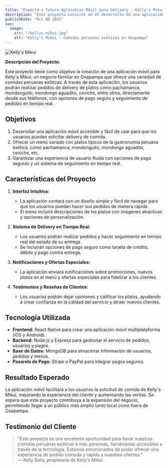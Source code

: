 ```yaml
---
title: "Poyecto a futuro Aplicativo Móvil para Delivery - Kelly's Mikui"
description: "Este proyecto consiste en el desarrollo de una aplicación móvil para que los usuarios puedan solicitar delivery de comidas peruanas exóticas de Kelly's Mikui, un negocio familiar en Oxapampa. Se ofrecerán platos como pachamanca, mondonguito, mondongo aguadito, ceviche, entre otros."
publishDate: "Oct 08 2025"
seo:
  image:
    src: "/kellys-mikui.jpg"
    alt: "Kelly's Mikui - Comidas peruanas exóticas en Oxapampa"
---
```



![Kelly\'s Mikui](/kellys-mikui.jpg)

**Descripción del Proyecto:**

Este proyecto tiene como objetivo la creación de una aplicación móvil para Kelly's Mikui, un negocio familiar en Oxapampa que ofrece una variedad de comidas peruanas exóticas. A través de esta aplicación, los usuarios podrán realizar pedidos de delivery de platos como pachamanca, mondonguito, mondongo aguadito, ceviche, entre otros, directamente desde sus teléfonos, con opciones de pago seguro y seguimiento de pedidos en tiempo real.

## Objetivos

1. Desarrollar una aplicación móvil accesible y fácil de usar para que los usuarios puedan solicitar delivery de comida.
2. Ofrecer un menú variado con platos típicos de la gastronomía peruana exótica, como pachamanca, mondonguito, mondongo aguadito, ceviche, etc.
3. Garantizar una experiencia de usuario fluida con opciones de pago seguras y un sistema de seguimiento en tiempo real.

## Características del Proyecto

1. **Interfaz Intuitiva:**
   - La aplicación contará con un diseño simple y fácil de navegar para que los usuarios puedan hacer sus pedidos de manera rápida.
   - El menú incluirá descripciones de los platos con imágenes atractivas y opciones de personalización.

2. **Sistema de Delivery en Tiempo Real:**
   - Los usuarios podrán realizar pedidos y hacer seguimiento en tiempo real del estado de su entrega.
   - Se incluirán opciones de pago seguro como tarjeta de crédito, débito y pago contra entrega.

3. **Notificaciones y Ofertas Especiales:**
   - La aplicación enviará notificaciones sobre promociones, nuevos platos en el menú y ofertas especiales para fidelizar a los clientes.

4. **Testimonios y Reseñas de Clientes:**
   - Los usuarios podrán dejar opiniones y calificar los platos, ayudando a crear confianza en la calidad del servicio y atraer nuevos clientes.

## Tecnología Utilizada

- **Frontend:** React Native para crear una aplicación móvil multiplataforma (iOS y Android).
- **Backend:** Node.js y Express para gestionar el servicio de pedidos, usuarios y pagos.
- **Base de Datos:** MongoDB para almacenar información de usuarios, pedidos y menús.
- **Pasarela de Pago:** Stripe o PayPal para integrar pagos seguros.

## Resultado Esperado

La aplicación móvil facilitará a los usuarios la solicitud de comida de Kelly's Mikui, mejorando la experiencia del cliente y aumentando las ventas. Se espera que este proyecto contribuya a la expansión del negocio, permitiendo llegar a un público más amplio tanto local como fuera de Oxapampa.

## Testimonio del Cliente

> "Este proyecto es una excelente oportunidad para llevar nuestras comidas peruanas exóticas a más personas, haciéndolas accesibles a través de la tecnología. Estamos emocionados de poder ofrecer una experiencia de pedido cómoda y rápida a nuestros clientes."  
> — Kelly Solís, propietaria de Kelly's Mikui
